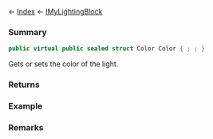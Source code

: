 ← [Index](Api-Index) ← [IMyLightingBlock](Sandbox.ModAPI.Ingame.IMyLightingBlock)

### Summary

```csharp
public virtual public sealed struct Color Color { ; ; }
```

Gets or sets the color of the light.

### Returns

### Example

### Remarks

